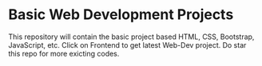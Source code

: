 # Basic Web Development Projects

This repository will contain the basic project based HTML, CSS, Bootstrap, JavaScript, etc.
Click on Frontend to get latest Web-Dev project.
Do star this repo for more exicting codes.
